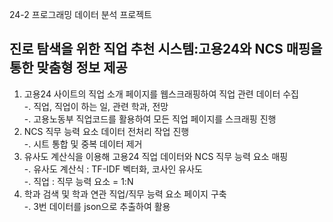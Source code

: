 24-2 프로그래밍
데이터 분석 프로젝트
<h2>진로 탐색을 위한 직업 추천 시스템:고용24와 NCS 매핑을 통한 맞춤형 정보 제공</h2>

1. 고용24 사이트의 직업 소개 페이지를 웹스크래핑하여 직업 관련 데이터 수집<br/>
   -. 직업, 직업이 하는 일, 관련 학과, 전망<br/>
   -. 고용노동부 직업코드를 활용하여 모든 직업 페이지를 스크래핑 진행<br/>
2. NCS 직무 능력 요소 데이터 전처리 작업 진행<br/>
   -. 시트 통합 및 중복 데이터 제거<br/>
3. 유사도 계산식을 이용해 고용24 직업 데이터와 NCS 직무 능력 요소 매핑<br/>
   -. 유사도 계산식 : TF-IDF 벡터화, 코사인 유사도<br/>
   -. 직업 : 직무 능력 요소 = 1:N<br/>
4. 학과 검색 및 학과 연관 직업/직무 능력 요소 페이지 구축<br/>
   -. 3번 데이터를 json으로 추출하여 활용 <br/>
